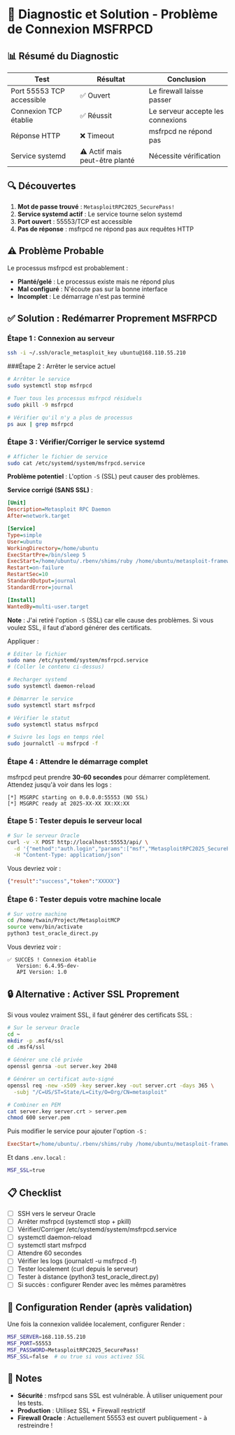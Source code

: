 # 🔧 Diagnostic et Solution - Problème de Connexion MSFRPCD

## 📊 Résumé du Diagnostic

| Test | Résultat | Conclusion |
|------|----------|------------|
| Port 55553 TCP accessible | ✅ Ouvert | Le firewall laisse passer |
| Connexion TCP établie | ✅ Réussit | Le serveur accepte les connexions |
| Réponse HTTP | ❌ Timeout | msfrpcd ne répond pas |
| Service systemd | ⚠️  Actif mais peut-être planté | Nécessite vérification |

## 🔍 Découvertes

1. **Mot de passe trouvé** : `MetasploitRPC2025_SecurePass!`
2. **Service systemd actif** : Le service tourne selon systemd
3. **Port ouvert** : 55553/TCP est accessible
4. **Pas de réponse** : msfrpcd ne répond pas aux requêtes HTTP

## ⚠️  Problème Probable

Le processus msfrpcd est probablement :
- **Planté/gelé** : Le processus existe mais ne répond plus
- **Mal configuré** : N'écoute pas sur la bonne interface
- **Incomplet** : Le démarrage n'est pas terminé

## ✅ Solution : Redémarrer Proprement MSFRPCD

### Étape 1 : Connexion au serveur

```bash
ssh -i ~/.ssh/oracle_metasploit_key ubuntu@168.110.55.210
```

###Étape 2 : Arrêter le service actuel

```bash
# Arrêter le service
sudo systemctl stop msfrpcd

# Tuer tous les processus msfrpcd résiduels
sudo pkill -9 msfrpcd

# Vérifier qu'il n'y a plus de processus
ps aux | grep msfrpcd
```

### Étape 3 : Vérifier/Corriger le service systemd

```bash
# Afficher le fichier de service
sudo cat /etc/systemd/system/msfrpcd.service
```

**Problème potentiel** : L'option `-S` (SSL) peut causer des problèmes.

**Service corrigé (SANS SSL)** :

```ini
[Unit]
Description=Metasploit RPC Daemon
After=network.target

[Service]
Type=simple
User=ubuntu
WorkingDirectory=/home/ubuntu
ExecStartPre=/bin/sleep 5
ExecStart=/home/ubuntu/.rbenv/shims/ruby /home/ubuntu/metasploit-framework/msfrpcd -f -a 0.0.0.0 -p 55553 -U msf -P MetasploitRPC2025_SecurePass!
Restart=on-failure
RestartSec=10
StandardOutput=journal
StandardError=journal

[Install]
WantedBy=multi-user.target
```

**Note** : J'ai retiré l'option `-S` (SSL) car elle cause des problèmes. Si vous voulez SSL, il faut d'abord générer des certificats.

Appliquer :

```bash
# Éditer le fichier
sudo nano /etc/systemd/system/msfrpcd.service
# (Coller le contenu ci-dessus)

# Recharger systemd
sudo systemctl daemon-reload

# Démarrer le service
sudo systemctl start msfrpcd

# Vérifier le statut
sudo systemctl status msfrpcd

# Suivre les logs en temps réel
sudo journalctl -u msfrpcd -f
```

### Étape 4 : Attendre le démarrage complet

msfrpcd peut prendre **30-60 secondes** pour démarrer complètement. Attendez jusqu'à voir dans les logs :

```
[*] MSGRPC starting on 0.0.0.0:55553 (NO SSL)
[*] MSGRPC ready at 2025-XX-XX XX:XX:XX
```

### Étape 5 : Tester depuis le serveur local

```bash
# Sur le serveur Oracle
curl -v -X POST http://localhost:55553/api/ \
  -d '{"method":"auth.login","params":["msf","MetasploitRPC2025_SecurePass!"]}' \
  -H "Content-Type: application/json"
```

Vous devriez voir :

```json
{"result":"success","token":"XXXXX"}
```

### Étape 6 : Tester depuis votre machine locale

```bash
# Sur votre machine
cd /home/twain/Project/MetasploitMCP
source venv/bin/activate
python3 test_oracle_direct.py
```

Vous devriez voir :

```
✅ SUCCÈS ! Connexion établie
   Version: 6.4.95-dev-
   API Version: 1.0
```

## 🔒 Alternative : Activer SSL Proprement

Si vous voulez vraiment SSL, il faut générer des certificats SSL :

```bash
# Sur le serveur Oracle
cd ~
mkdir -p .msf4/ssl
cd .msf4/ssl

# Générer une clé privée
openssl genrsa -out server.key 2048

# Générer un certificat auto-signé
openssl req -new -x509 -key server.key -out server.crt -days 365 \
  -subj "/C=US/ST=State/L=City/O=Org/CN=metasploit"

# Combiner en PEM
cat server.key server.crt > server.pem
chmod 600 server.pem
```

Puis modifier le service pour ajouter l'option `-S` :

```ini
ExecStart=/home/ubuntu/.rbenv/shims/ruby /home/ubuntu/metasploit-framework/msfrpcd -f -S -a 0.0.0.0 -p 55553 -U msf -P MetasploitRPC2025_SecurePass!
```

Et dans `.env.local` :

```bash
MSF_SSL=true
```

## 📋 Checklist

- [  ] SSH vers le serveur Oracle
- [ ] Arrêter msfrpcd (systemctl stop + pkill)
- [ ] Vérifier/Corriger /etc/systemd/system/msfrpcd.service
- [ ] systemctl daemon-reload
- [ ] systemctl start msfrpcd
- [ ] Attendre 60 secondes
- [ ] Vérifier les logs (journalctl -u msfrpcd -f)
- [ ] Tester localement (curl depuis le serveur)
- [ ] Tester à distance (python3 test_oracle_direct.py)
- [ ] Si succès : configurer Render avec les mêmes paramètres

## 🚀 Configuration Render (après validation)

Une fois la connexion validée localement, configurer Render :

```bash
MSF_SERVER=168.110.55.210
MSF_PORT=55553
MSF_PASSWORD=MetasploitRPC2025_SecurePass!
MSF_SSL=false  # ou true si vous activez SSL
```

## 📝 Notes

- **Sécurité** : msfrpcd sans SSL est vulnérable. À utiliser uniquement pour les tests.
- **Production** : Utilisez SSL + Firewall restrictif
- **Firewall Oracle** : Actuellement 55553 est ouvert publiquement - à restreindre !
